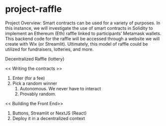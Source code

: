 # project-raffle

Project Overview: Smart contracts can be used for a variety of purposes. In this instance, we will investigate the use of smart contracts in Solidity to implement an Ethereum (Eth) raffle linked to participants’ Metamask wallets. This backend code for the raffle will be accessed through a website we will create with Wix (or Streamlit). Ultimately, this model of raffle could be utilized for fundraisers, lotteries, and more.

Decentralized Raffle (lottery)


<< Writing the contracts >>
1. Enter (for a fee)
2. Pick a random winner
    1. Autonomous. We never have to interact
    2. Provably random.

<< Building the Front End>>
1. Buttons, Streamlit or NextJS (React)
2. Deploy it in a decentralized context